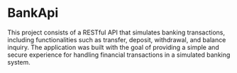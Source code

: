 # BankApi
This project consists of a RESTful API that simulates banking transactions, including functionalities such as transfer, deposit, withdrawal, and balance inquiry. The application was built with the goal of providing a simple and secure experience for handling financial transactions in a simulated banking system.
